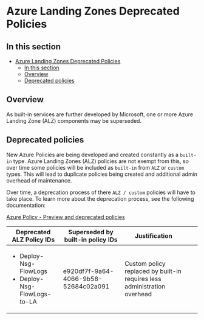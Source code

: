 # Azure Landing Zones Deprecated Policies

## In this section

- [Azure Landing Zones Deprecated Policies](#azure-landing-zones-deprecated-policies)
  - [In this section](#in-this-section)
  - [Overview](#overview)
  - [Deprecated policies](#deprecated-policies)

## Overview

As built-in services are further developed by Microsoft, one or more Azure Landing Zone (ALZ) components may be superseded.

## Deprecated policies

New Azure Policies are being developed and created constantly as a `built-in` type. Azure Landing Zones (ALZ) policies are not exempt from this, so over time some policies will be included as `built-in` from `ALZ` or `custom` types. This will lead to duplicate policies being created and additional admin overhead of maintenance.

Over time, a deprecation process of there `ALZ / custom` policies will have to take place. To learn more about the deprecation process, see the following documentation:

[Azure Policy - Preview and deprecated policies](https://github.com/Azure/azure-policy/blob/master/built-in-policies/README.md#preview-and-deprecated-policies)

| Deprecated ALZ Policy IDs                     | Superseded by built-in policy IDs    | Justification                                                            |   |   |
|-----------------------------------------------|--------------------------------------|--------------------------------------------------------------------------|---|---|
| <ul><li>Deploy-Nsg-FlowLogs</li><li>Deploy-Nsg-FlowLogs-to-LA</li></ul> | e920df7f-9a64-4066-9b58-52684c02a091 | Custom policy replaced by built-in requires less administration overhead |   |   |
